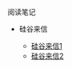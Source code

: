<div class="sidebar-title">阅读笔记</div>
<template id="root-breadcrumb">电子栏目</template>

- 硅谷来信

  - [硅谷来信1](document/阅读笔记/电子栏目/硅谷来信/硅谷来信1.md)
  - [硅谷来信2](document/阅读笔记/电子栏目/硅谷来信/硅谷来信2.md)


